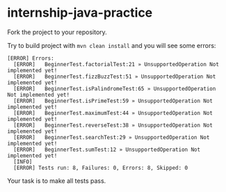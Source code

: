 # internship-java-practice


Fork the project to your repository.

Try to build project with `mvn clean install` and you will see some errors:

````
[ERROR] Errors: 
  [ERROR]   BeginnerTest.factorialTest:21 » UnsupportedOperation Not implemented yet!
  [ERROR]   BeginnerTest.fizzBuzzTest:51 » UnsupportedOperation Not implemented yet!
  [ERROR]   BeginnerTest.isPalindromeTest:65 » UnsupportedOperation Not implemented yet!
  [ERROR]   BeginnerTest.isPrimeTest:59 » UnsupportedOperation Not implemented yet!
  [ERROR]   BeginnerTest.maximumTest:44 » UnsupportedOperation Not implemented yet!
  [ERROR]   BeginnerTest.reverseTest:38 » UnsupportedOperation Not implemented yet!
  [ERROR]   BeginnerTest.searchTest:29 » UnsupportedOperation Not implemented yet!
  [ERROR]   BeginnerTest.sumTest:12 » UnsupportedOperation Not implemented yet!
  [INFO] 
  [ERROR] Tests run: 8, Failures: 0, Errors: 8, Skipped: 0
  ````
  
  Your task is to make all tests pass.